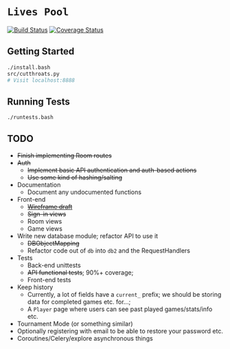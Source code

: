 `Lives Pool`
================
[![Build Status](https://travis-ci.org/hfaran/LivesPool.png)](https://travis-ci.org/hfaran/LivesPool)
[![Coverage Status](https://coveralls.io/repos/hfaran/LivesPool/badge.png)](https://coveralls.io/r/hfaran/LivesPool)


## Getting Started
```bash
./install.bash
src/cutthroats.py
# Visit localhost:8888
```

## Running Tests
```bash
./runtests.bash
```

## TODO

* ~~Finish implementing Room routes~~
* ~~Auth~~
    * ~~Implement basic API authentication and auth-based actions~~
    * ~~Use some kind of hashing/salting~~
* Documentation
    * Document any undocumented functions
* Front-end
    * ~~[Wireframe draft](http://sdrv.ms/NiHL7a)~~
    * ~~Sign-in views~~
    * Room views
    * Game views
* Write new database module; refactor API to use it
    * ~~DBObjectMapping~~
    * Refactor code out of `db` into `db2` and the RequestHandlers
* Tests
    * Back-end unittests
    * ~~API functional tests~~; 90%+ coverage;
    * Front-end tests
* Keep history
    * Currently, a lot of fields have a `current_` prefix; we should be storing data for completed games etc. for...;
    * A `Player` page where users can see past played games/stats/info etc.
* Tournament Mode (or something similar)
* Optionally registering with email to be able to restore your password etc.
* Coroutines/Celery/explore asynchronous things
